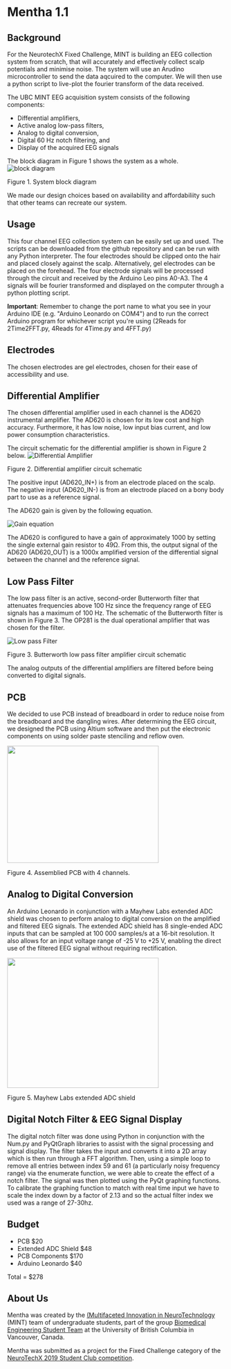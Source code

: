 # Mentha 1.1

## Background

For the NeurotechX Fixed Challenge, MINT is building an EEG collection system from scratch, that will accurately and effectively collect scalp potentials and minimise noise.
The system will use an Arudino microcontroller to send the data aqcuired to the computer. We will then use a python script to live-plot the fourier transform of the data received. 

The UBC MINT EEG acquisition system consists of the following components:
- Differential amplifiers,
- Active analog low-pass filters,
- Analog to digital conversion,
- Digital 60 Hz notch filtering, and
- Display of the acquired EEG signals

The block diagram in Figure 1 shows the system as a whole.
![block diagram](https://github.com/UBCMint/MINT_FixedChallenge_2019/blob/master/Figures/NeuroTechX%202019%20System%20Block%20Diagram.png)

Figure 1. System block diagram


We made our design choices based on availability and affordabiliity such that other teams can recreate our system. 

## Usage
This four channel EEG collection system can be easily set up and used. The scripts can be downloaded from the github repository and can be run with any Python interpreter. The four electrodes should be clipped onto the hair and placed closely against the scalp. Alternatively, gel electrodes can be placed on the forehead. 
The four electrode signals will be processed through the circuit and received by the Arduino Leo pins A0-A3. The 4 signals will be fourier transformed and displayed on the computer through a python plotting script. 

**Important**: Remember to change the port name to what you see in your Arduino IDE (e.g. "Arduino Leonardo on COM4") and to run the correct Arduino program for whichever script you're using (2Reads for 2Time2FFT.py, 4Reads for 4Time.py and 4FFT.py)

## Electrodes
The chosen electrodes are gel electrodes, chosen for their ease of accessibility and use.

## Differential Amplifier
The chosen differential amplifier used in each channel is the AD620 instrumental amplifier. The AD620 is chosen for its low cost and high accuracy. Furthermore, it has low noise, low input bias current, and low power consumption characteristics.

The circuit schematic for the differential amplifier is shown in Figure 2 below.
![Differential Amplifier](https://github.com/UBCMint/MINT_FixedChallenge_2019/blob/master/Figures/Differential%20Amplifier.png)

Figure 2. Differential amplifier circuit schematic

The positive input (AD620_IN+) is from an electrode placed on the scalp. The negative input (AD620_IN-) is from an electrode placed on a bony body part to use as a reference signal.
 
The AD620 gain is given by the following equation.

![Gain equation](https://github.com/UBCMint/MINT_FixedChallenge_2019/blob/master/Figures/Gain%20equation.png)

The AD620 is configured to have a gain of approximately 1000 by setting the single external gain resistor to 49Ω.  From this, the output signal of the AD620 (AD620_OUT) is a 1000x amplified version of the differential signal between the channel and the reference signal.

## Low Pass Filter
The low pass filter is an active, second-order Butterworth filter that attenuates frequencies above 100 Hz since the frequency range of EEG signals has a maximum of 100 Hz. The schematic of the Butterworth filter is shown in Figure 3. The OP281 is the dual operational amplifier that was chosen for the filter.

![Low pass Filter](https://github.com/UBCMint/MINT_FixedChallenge_2019/blob/master/Figures/LowpassFilter.png)

Figure 3. Butterworth low pass filter amplifier circuit schematic

The analog outputs of the differential amplifiers are filtered before being converted to digital signals.

## PCB

We decided to use PCB instead of breadboard in order to reduce noise from the breadboard and the dangling wires. After determining the EEG circuit, we designed the PCB using Altium software and then put the electronic components on using solder paste stenciling and reflow oven.

<img src = "https://github.com/UBCMint/MINT_FixedChallenge_2019/blob/master/Figures/PCB_resize.png" height = "270" width = "350">

Figure 4. Assemblied PCB with 4 channels.

## Analog to Digital Conversion
An Arduino Leonardo in conjunction with a Mayhew Labs extended ADC shield was chosen to perform analog to digital conversion on the amplified and filtered EEG signals. The extended ADC shield has 8 single-ended ADC inputs that can be sampled at 100 000 samples/s at a 16-bit resolution. It also allows for an input voltage range of -25 V to +25 V, enabling the direct use of the filtered EEG signal without requiring rectification.

<img src = "https://github.com/UBCMint/MINT_FixedChallenge_2019/blob/master/Figures/ADC%20shield.png" height = "300" width = "350">

Figure 5. Mayhew Labs extended ADC shield

## Digital Notch Filter & EEG Signal Display
The digital notch filter was done using Python in conjunction with the Num.py and PyQtGraph libraries to assist with the signal processing  and signal display. The filter takes the input and converts it into a 2D array which is then run through a FFT algorithm. Then, using a simple loop to remove all entries between index 59 and 61 (a particularly noisy frequency range) via the enumerate function, we were able to create the effect of a notch filter. The signal was then plotted using the PyQt graphing functions. To calibrate the graphing function to match with real time input we have to scale the index down by a factor of 2.13 and so the actual filter index we used was a range of 27-30hz.  


## Budget
- PCB $20
- Extended ADC Shield $48
- PCB Components $170
- Arduino Leonardo $40

Total = $278

## About Us

Mentha was created by the [(Multifaceted Innovation in NeuroTechnology](https://ubcmint.github.io/) (MINT) team of undergraduate students, part of the group [Biomedical Engineering Student Team](http://www.ubcbest.com/) at the University of British Columbia in Vancouver, Canada.

Mentha was submitted as a project for the Fixed Challenge category of the [NeuroTechX 2019 Student Club competition](https://neurotechx.github.io/studentclubs/competition/).
